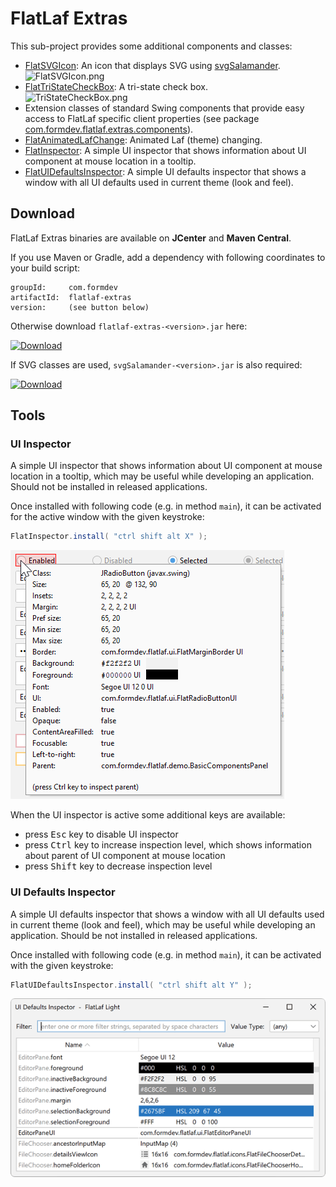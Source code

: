 FlatLaf Extras
==============

This sub-project provides some additional components and classes:

- [FlatSVGIcon](https://www.javadoc.io/doc/com.formdev/flatlaf-extras/latest/com/formdev/flatlaf/extras/FlatSVGIcon.html):
  An icon that displays SVG using
  [svgSalamander](https://github.com/JFormDesigner/svgSalamander).\
  ![FlatSVGIcon.png](../images/extras-FlatSVGIcon.png)
- [FlatTriStateCheckBox](https://www.javadoc.io/doc/com.formdev/flatlaf-extras/latest/com/formdev/flatlaf/extras/components/FlatTriStateCheckBox.html):
  A tri-state check box.\
  ![TriStateCheckBox.png](../images/extras-TriStateCheckBox.png)
- Extension classes of standard Swing components that provide easy access to
  FlatLaf specific client properties (see package
  [com.formdev.flatlaf.extras.components](https://www.javadoc.io/doc/com.formdev/flatlaf-extras/latest/com/formdev/flatlaf/extras/components/package-summary.html)).
- [FlatAnimatedLafChange](https://www.javadoc.io/doc/com.formdev/flatlaf-extras/latest/com/formdev/flatlaf/extras/FlatAnimatedLafChange.html):
  Animated Laf (theme) changing.
- [FlatInspector](#ui-inspector): A simple UI inspector that shows information
  about UI component at mouse location in a tooltip.
- [FlatUIDefaultsInspector](#ui-defaults-inspector): A simple UI defaults
  inspector that shows a window with all UI defaults used in current theme (look
  and feel).


Download
--------

FlatLaf Extras binaries are available on **JCenter** and **Maven Central**.

If you use Maven or Gradle, add a dependency with following coordinates to your
build script:

    groupId:     com.formdev
    artifactId:  flatlaf-extras
    version:     (see button below)

Otherwise download `flatlaf-extras-<version>.jar` here:

[![Download](https://api.bintray.com/packages/jformdesigner/flatlaf/flatlaf-extras/images/download.svg)](https://bintray.com/jformdesigner/flatlaf/flatlaf-extras/_latestVersion)

If SVG classes are used, `svgSalamander-<version>.jar` is also required:

[![Download](https://api.bintray.com/packages/jformdesigner/svgSalamander/svgSalamander/images/download.svg)](https://bintray.com/jformdesigner/svgSalamander/svgSalamander/_latestVersion)


Tools
-----

### UI Inspector

A simple UI inspector that shows information about UI component at mouse
location in a tooltip, which may be useful while developing an application.
Should not be installed in released applications.

Once installed with following code (e.g. in method `main`), it can be activated
for the active window with the given keystroke:

~~~java
FlatInspector.install( "ctrl shift alt X" );
~~~

![UI inspector](../images/extras-FlatInspector.png)

When the UI inspector is active some additional keys are available:

- press <kbd>Esc</kbd> key to disable UI inspector
- press <kbd>Ctrl</kbd> key to increase inspection level, which shows
  information about parent of UI component at mouse location
- press <kbd>Shift</kbd> key to decrease inspection level


### UI Defaults Inspector

A simple UI defaults inspector that shows a window with all UI defaults used in
current theme (look and feel), which may be useful while developing an
application. Should be not installed in released applications.

Once installed with following code (e.g. in method `main`), it can be activated
with the given keystroke:

~~~java
FlatUIDefaultsInspector.install( "ctrl shift alt Y" );
~~~

![UI Defaults Inspector](../images/extras-FlatUIDefaultsInspector.png)
